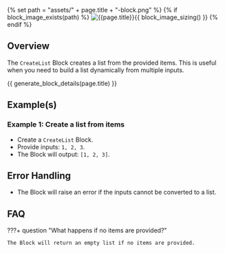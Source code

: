 {% set path = "assets/" + page.title + "-block.png" %}
{% if block_image_exists(path) %}
![{{page.title}}]({{path}}){{ block_image_sizing() }}
{% endif %}

## Overview
The `CreateList` Block creates a list from the provided items. This is useful when you need to build a list dynamically from multiple inputs.

{{ generate_block_details(page.title) }}

## Example(s)

### Example 1: Create a list from items
- Create a `CreateList` Block.
- Provide inputs: `1, 2, 3`.
- The Block will output: `[1, 2, 3]`.

## Error Handling
- The Block will raise an error if the inputs cannot be converted to a list.

## FAQ

???+ question "What happens if no items are provided?"

    The Block will return an empty list if no items are provided.